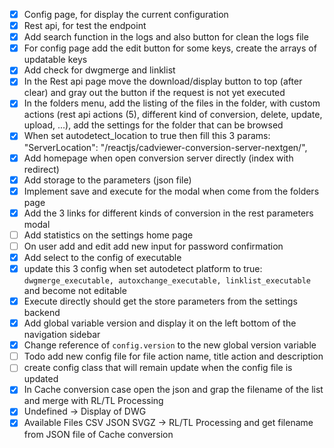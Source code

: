 - [x] Config page, for display the current configuration
- [x] Rest api, for test the endpoint
- [x] Add search function in the logs and also button for clean the logs file
- [x] For config page add the edit button for some keys, create the arrays of updatable keys
- [x] Add check for dwgmerge and linklist
- [x] In the Rest api page move the download/display button to top (after clear) and gray out the button if the request is not yet executed
- [x] In the folders menu, add the listing of the files in the folder, with custom actions (rest api actions (5), different kind of conversion, delete, update, upload, ...), add the settings for the folder that can be browsed
- [x] When set autodetect_location to true then fill this 3 params:
      "ServerLocation": "/reactjs/cadviewer-conversion-server-nextgen/",
- [x] Add homepage when open conversion server directly (index with redirect)
- [x] Add storage to the parameters (json file)
- [x] Implement save and execute for the modal when come from the folders page
- [x] Add the 3 links for different kinds of conversion in the rest parameters modal
- [ ] Add statistics on the settings home page
- [ ] On user add and edit add new input for password confirmation
- [x] Add select to the config of executable
- [x] update this 3 config when set autodetect platform to true: `dwgmerge_executable, autoxchange_executable, linklist_executable` and become not editable
- [x] Execute directly should get the store parameters from the settings backend
- [x] Add global variable version and display it on the left bottom of the navigation sidebar
- [x] Change reference of `config.version` to the new global version variable
- [ ] Todo add new config file for file action name, title action and description
- [ ] create config class that will remain update when the config file is updated
- [x] In Cache conversion case open the json and grap the filename of the list and merge with RL/TL Processing
- [x] Undefined -> Display of DWG
- [x] Available Files CSV JSON SVGZ -> RL/TL Processing and get filename from JSON file of Cache conversion
